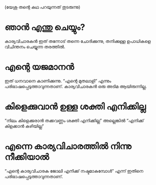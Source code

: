 (യേശു തന്റെ കഥ പറയുന്നത് തുടരുന്നു)
# ഞാൻ എന്തു ചെയ്യും?
കാര്യവിചാരകൻ ഇത് തന്നോട് തന്നെ ചോദിക്കുന്നു, തനിക്കുള്ള ഉപാധികളെ വിചിന്തനം ചെയ്യുന്ന തരത്തിൽ.
# എന്റെ യജമാനൻ
ഇത് ധനവാനെ കാണിക്കുന്നു. “എന്റെ മുതലാളി” എന്നും പരിഭാഷപ്പെടുത്താവുന്നതാണ്. കാര്യവിചാരകൻ ഒരു അടിമ ആയിരുന്നില്ല.
# കിളെക്കുവാൻ ഉള്ള ശക്തി എനിക്കില്ല
“നിലം കിളെക്കുരാൻ തക്കവണ്ണം ശക്തി എനിക്കില്ല” അല്ലെങ്കിൽ “എനിക്ക് കിളക്കാൻ കഴിയില്ല”
# എന്നെ കാര്യവിചാരത്തിൽ നിന്നു നീക്കിയാൽ
“എന്റെ കാര്യവിചാരക ജോലി എനിക്ക് നഷ്ടമാകുമ്പോൾ” എന്ന് ഇതിനെ പരിഭാഷപ്പെടുത്താവുന്നതാണ്.
